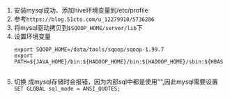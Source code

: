 1. 安装mysql成功、添加hive环境变量到/etc/profile
2. 参考`https://blog.51cto.com/u_12279910/5736286`
3. 将mysql驱动拷贝到`$SQOOP_HOME/server/lib`下
4. 设置环境变量 
    ```
    export SQOOP_HOME=/data/tools/sqoop/sqoop-1.99.7
    export PATH=${JAVA_HOME}/bin:${HADOOP_HOME}/bin:${HADOOP_HOME}/sbin:${HBASE_HOME}/bin:${HIVE_HOME}/bin:${SQOOP_HOME}/bin:$PATH

 
   ```
5. 切换 成mysql存储时会报错，因为内部sql中都是使用"",因此mysql需要设置 ` SET GLOBAL sql_mode = ANSI_QUOTES;`

